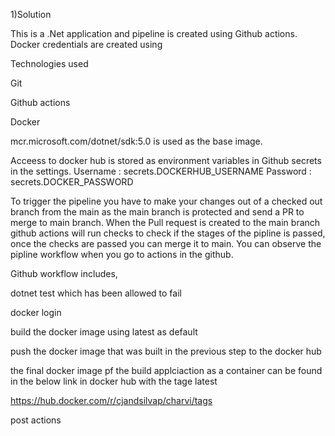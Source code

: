 

1)Solution

This is a .Net application and pipeline is created using Github actions. 
Docker credentials are created using 

Technologies used

Git

Github actions

Docker

mcr.microsoft.com/dotnet/sdk:5.0 is used as the base image.

Acceess to docker hub is stored as environment variables in Github secrets in the settings.
Username : secrets.DOCKERHUB_USERNAME
Password : secrets.DOCKER_PASSWORD

To trigger the pipeline you have to make your changes out of a checked out branch from the main as the main branch is protected and send a PR to merge to main branch. When the Pull request is created to the main branch github actions will run checks to check if the stages of the pipline is passed, once the checks are passed you can merge it to main.
You can observe the pipline workflow when you go to actions in the github.

Github workflow includes,

dotnet test which has been allowed to fail

docker login

build the docker image using latest as default

push the docker image that was built in the previous step to the docker hub

the final docker image pf the build applciaction as a container can be found in the below link in docker hub with the tage latest

https://hub.docker.com/r/cjandsilvap/charvi/tags

post actions










